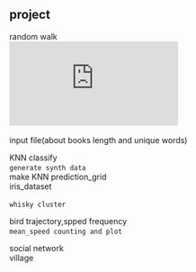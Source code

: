 ## project
random walk  
![Image](https://github.com/GerogeZhi/Python_case/blob/master/project_plots/random_walk.pdf)

input file(about books length and unique words)  

KNN classify  
`generate synth data`  
make KNN prediction_grid  
iris_dataset  

`whisky cluster`  

bird trajectory,spped frequency  
`mean_speed counting and plot` 

social network  
village
